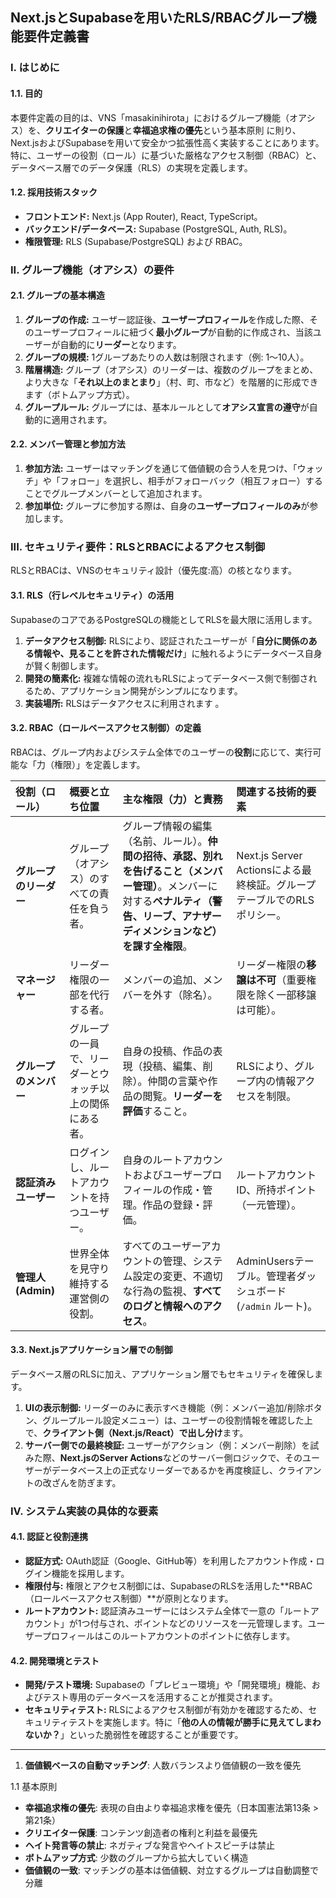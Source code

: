 
## Next.jsとSupabaseを用いたRLS/RBACグループ機能要件定義書

### I. はじめに

#### 1.1. 目的
本要件定義の目的は、VNS「masakinihirota」におけるグループ機能（オアシス）を、**クリエイターの保護**と**幸福追求権の優先**という基本原則 に則り、Next.jsおよびSupabaseを用いて安全かつ拡張性高く実装することにあります。特に、ユーザーの役割（ロール）に基づいた厳格なアクセス制御（RBAC）と、データベース層でのデータ保護（RLS）の実現を定義します。

#### 1.2. 採用技術スタック
*   **フロントエンド:** Next.js (App Router), React, TypeScript。
*   **バックエンド/データベース:** Supabase (PostgreSQL, Auth, RLS)。
*   **権限管理:** RLS (Supabase/PostgreSQL) および RBAC。

### II. グループ機能（オアシス）の要件

#### 2.1. グループの基本構造
1.  **グループの作成:** ユーザー認証後、**ユーザープロフィール**を作成した際、そのユーザープロフィールに紐づく**最小グループ**が自動的に作成され、当該ユーザーが自動的に**リーダー**となります。
2.  **グループの規模:** 1グループあたりの人数は制限されます（例: 1～10人）。
3.  **階層構造:** グループ（オアシス）のリーダーは、複数のグループをまとめ、より大きな「**それ以上のまとまり**」（村、町、市など）を階層的に形成できます（ボトムアップ方式）。
4.  **グループルール:** グループには、基本ルールとして**オアシス宣言の遵守**が自動的に適用されます。

#### 2.2. メンバー管理と参加方法
1.  **参加方法:** ユーザーはマッチングを通じて価値観の合う人を見つけ、「ウォッチ」や「フォロー」を選択し、相手がフォローバック（相互フォロー）することでグループメンバーとして追加されます。
2.  **参加単位:** グループに参加する際は、自身の**ユーザープロフィールのみ**が参加します。

### III. セキュリティ要件：RLSとRBACによるアクセス制御

RLSとRBACは、VNSのセキュリティ設計（優先度:高）の核となります。

#### 3.1. RLS（行レベルセキュリティ）の活用
SupabaseのコアであるPostgreSQLの機能としてRLSを最大限に活用します。

1.  **データアクセス制御:** RLSにより、認証されたユーザーが「**自分に関係のある情報や、見ることを許された情報だけ**」に触れるようにデータベース自身が賢く制御します。
2.  **開発の簡素化:** 複雑な情報の流れもRLSによってデータベース側で制御されるため、アプリケーション開発がシンプルになります。
3.  **実装場所:** RLSはデータアクセスに利用されます 。

#### 3.2. RBAC（ロールベースアクセス制御）の定義

RBACは、グループ内およびシステム全体でのユーザーの**役割**に応じて、実行可能な「力（権限）」を定義します。

| 役割（ロール） | 概要と立ち位置 | 主な権限（力）と責務 | 関連する技術的要素 |
| :--- | :--- | :--- | :--- |
| **グループのリーダー** | グループ（オアシス）のすべての責任を負う者。 | グループ情報の編集（名前、ルール）。**仲間の招待、承認、別れを告げること（メンバー管理）**。メンバーに対する**ペナルティ（警告、リーブ、アナザーディメンションなど）を課す全権限**。 | Next.js Server Actionsによる最終検証。グループテーブルでのRLSポリシー。 |
| **マネージャー** | リーダー権限の一部を代行する者。 | メンバーの追加、メンバーを外す（除名）。 | リーダー権限の**移譲は不可**（重要権限を除く一部移譲は可能）。 |
| **グループのメンバー** | グループの一員で、リーダーとウォッチ以上の関係にある者。 | 自身の投稿、作品の表現（投稿、編集、削除）。仲間の言葉や作品の閲覧。**リーダーを評価**すること。 | RLSにより、グループ内の情報アクセスを制限。 |
| **認証済みユーザー** | ログインし、ルートアカウントを持つユーザー。 | 自身のルートアカウントおよびユーザープロフィールの作成・管理。作品の登録・評価。 | ルートアカウントID、所持ポイント（一元管理）。 |
| **管理人 (Admin)** | 世界全体を見守り維持する運営側の役割。 | すべてのユーザーアカウントの管理、システム設定の変更、不適切な行為の監視、**すべてのログと情報へのアクセス**。 | AdminUsersテーブル。管理者ダッシュボード (`/admin` ルート)。 |

#### 3.3. Next.jsアプリケーション層での制御

データベース層のRLSに加え、アプリケーション層でもセキュリティを確保します。

1.  **UIの表示制御:** リーダーのみに表示すべき機能（例：メンバー追加/削除ボタン、グループルール設定メニュー）は、ユーザーの役割情報を確認した上で、**クライアント側（Next.js/React）で出し分け**ます。
2.  **サーバー側での最終検証:** ユーザーがアクション（例：メンバー削除）を試みた際、**Next.jsのServer Actions**などのサーバー側ロジックで、そのユーザーがデータベース上の正式なリーダーであるかを再度検証し、クライアントの改ざんを防ぎます。

### IV. システム実装の具体的な要素

#### 4.1. 認証と役割連携
*   **認証方式:** OAuth認証（Google、GitHub等）を利用したアカウント作成・ログイン機能を採用します。
*   **権限付与:** 権限とアクセス制御には、SupabaseのRLSを活用した**RBAC（ロールベースアクセス制御）**が原則となります。
*   **ルートアカウント:** 認証済みユーザーにはシステム全体で一意の「ルートアカウント」が1つ付与され、ポイントなどのリソースを一元管理します。ユーザープロフィールはこのルートアカウントのポイントに依存します。

#### 4.2. 開発環境とテスト
*   **開発/テスト環境:** Supabaseの「プレビュー環境」や「開発環境」機能、およびテスト専用のデータベースを活用することが推奨されます。
*   **セキュリティテスト:** RLSによるアクセス制御が有効かを確認するため、セキュリティテストを実施します。特に「**他の人の情報が勝手に見えてしまわないか？**」といった脆弱性を確認することが重要です。



----------------------------------------

1. **価値観ベースの自動マッチング**: 人数バランスより価値観の一致を優先

1.1 基本原則
- **幸福追求権の優先**: 表現の自由より幸福追求権を優先（日本国憲法第13条 > 第21条）
- **クリエイター保護**: コンテンツ創造者の権利と利益を最優先
- **ヘイト発言等の禁止**: ネガティブな発言やヘイトスピーチは禁止
- **ボトムアップ方式**: 少数のグループから拡大していく構造
- **価値観の一致**: マッチングの基本は価値観、対立するグループは自動調整で分離










